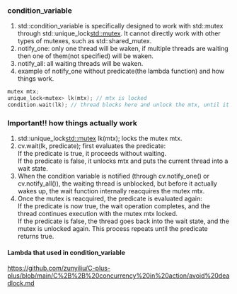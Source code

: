 ### condition_variable
1. std::condition_variable is specifically designed to work with std::mutex through std::unique_lock<std::mutex>. It cannot directly work with other types of mutexes, such as std::shared_mutex.
2. notify_one: only one thread will be waken, if multiple threads are waiting then one of them(not specified) will be waken.
3. notify_all: all waiting threads will be waken.
4. example of notify_one without predicate(the lambda function) and how things work.
```cpp
mutex mtx;
unique_lock<mutex> lk(mtx); // mtx is locked
condition.wait(lk); // thread blocks here and unlock the mtx, until it's notified and it will lock the mtx again then continue
```

### Important!! how things actually work
1. std::unique_lock<std::mutex> lk(mtx); locks the mutex mtx.
2. cv.wait(lk, predicate); first evaluates the predicate:  
   If the predicate is true, it proceeds without waiting.  
   If the predicate is false, it unlocks mtx and puts the current thread into a wait state.  
3. When the condition variable is notified (through cv.notify_one() or cv.notify_all()), the waiting thread is unblocked, but before it actually wakes up, the wait function internally reacquires the mutex mtx.
4. Once the mutex is reacquired, the predicate is evaluated again:  
   If the predicate is now true, the wait operation completes, and the thread continues execution with the mutex mtx locked.  
   If the predicate is false, the thread goes back into the wait state, and the mutex is unlocked again. This process repeats until the predicate returns true.  
#### Lambda that used in condition_variable
https://github.com/zunyiliu/C-plus-plus/blob/main/C%2B%2B%20concurrency%20in%20action/avoid%20deadlock.md
